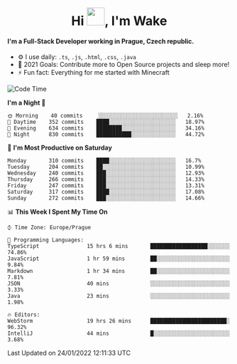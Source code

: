 <h1 align="center">Hi <img src="https://raw.githubusercontent.com/MrWakeCZ/MrWakeCZ/master/Hi.gif" width="40px" />, I'm Wake</h1>

#### I'm a Full-Stack Developer working in Prague, Czech republic.
- ⚙️ I use daily: `.ts`, `.js`, `.html`, `.css`, `.java`
- 🥅 2021 Goals: Contribute more to Open Source projects and sleep more!
- ⚡ Fun fact: Everything for me started with Minecraft

<!--START_SECTION:waka-->
![Code Time](http://img.shields.io/badge/Code%20Time-2%2C078%20hrs-blue)

**I'm a Night 🦉** 

```text
🌞 Morning    40 commits     ░░░░░░░░░░░░░░░░░░░░░░░░░   2.16% 
🌆 Daytime    352 commits    ████░░░░░░░░░░░░░░░░░░░░░   18.97% 
🌃 Evening    634 commits    ████████░░░░░░░░░░░░░░░░░   34.16% 
🌙 Night      830 commits    ███████████░░░░░░░░░░░░░░   44.72%

```
📅 **I'm Most Productive on Saturday** 

```text
Monday       310 commits    ████░░░░░░░░░░░░░░░░░░░░░   16.7% 
Tuesday      204 commits    ██░░░░░░░░░░░░░░░░░░░░░░░   10.99% 
Wednesday    240 commits    ███░░░░░░░░░░░░░░░░░░░░░░   12.93% 
Thursday     266 commits    ███░░░░░░░░░░░░░░░░░░░░░░   14.33% 
Friday       247 commits    ███░░░░░░░░░░░░░░░░░░░░░░   13.31% 
Saturday     317 commits    ████░░░░░░░░░░░░░░░░░░░░░   17.08% 
Sunday       272 commits    ███░░░░░░░░░░░░░░░░░░░░░░   14.66%

```


📊 **This Week I Spent My Time On** 

```text
⌚︎ Time Zone: Europe/Prague

💬 Programming Languages: 
TypeScript               15 hrs 6 mins       ██████████████████░░░░░░░   74.86% 
JavaScript               1 hr 59 mins        ██░░░░░░░░░░░░░░░░░░░░░░░   9.84% 
Markdown                 1 hr 34 mins        ██░░░░░░░░░░░░░░░░░░░░░░░   7.81% 
JSON                     40 mins             ░░░░░░░░░░░░░░░░░░░░░░░░░   3.33% 
Java                     23 mins             ░░░░░░░░░░░░░░░░░░░░░░░░░   1.98%

🔥 Editors: 
WebStorm                 19 hrs 26 mins      ████████████████████████░   96.32% 
IntelliJ                 44 mins             █░░░░░░░░░░░░░░░░░░░░░░░░   3.68%

```


 Last Updated on 24/01/2022 12:11:33 UTC
<!--END_SECTION:waka-->
